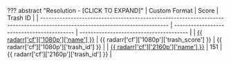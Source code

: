 ??? abstract "Resolution - [CLICK TO EXPAND]"
    | Custom Format                                                                                                                | Score                                      | Trash ID                                |
    | ---------------------------------------------------------------------------------------------------------------------------- | ------------------------------------------ | --------------------------------------- |
    | [{{ radarr['cf']['1080p']['name'] }}](https://raw.githubusercontent.com/TRaSH-/Guides/master/docs/json/radarr/cf/1080p.json) | {{ radarr['cf']['1080p']['trash_score'] }} | {{ radarr['cf']['1080p']['trash_id'] }} |
    | [{{ radarr['cf']['2160p']['name'] }}](https://raw.githubusercontent.com/TRaSH-/Guides/master/docs/json/radarr/cf/2160p.json) | 151 | {{ radarr['cf']['2160p']['trash_id'] }} |
